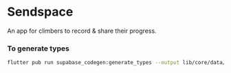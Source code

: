 # Sendspace

An app for climbers to record & share their progress.

### To generate types

```bash
flutter pub run supabase_codegen:generate_types --output lib/core/data/models/dto
```
